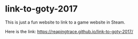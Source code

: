 # link-to-goty-2017
This is just a fun website to link to a game website in Steam.

Here is the link: https://reapingtrace.github.io/link-to-goty-2017/
